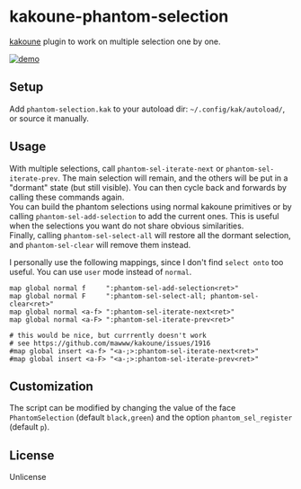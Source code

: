 # kakoune-phantom-selection

[kakoune](http://kakoune.org) plugin to work on multiple selection one by one.

[![demo](https://asciinema.org/a/152289.png)](https://asciinema.org/a/152289)

## Setup

Add `phantom-selection.kak` to your autoload dir: `~/.config/kak/autoload/`, or source it manually.

## Usage

With multiple selections, call `phantom-sel-iterate-next` or `phantom-sel-iterate-prev`. The main selection will remain, and the others will be put in a "dormant" state (but still visible). You can then cycle back and forwards by calling these commands again.  
You can build the phantom selections using normal kakoune primitives or by calling `phantom-sel-add-selection` to add the current ones. This is useful when the selections you want do not share obvious similarities.  
Finally, calling `phantom-sel-select-all` will restore all the dormant selection, and `phantom-sel-clear` will remove them instead.  

I personally use the following mappings, since I don't find `select onto` too useful. You can use `user` mode instead of `normal`.
```
map global normal f     ":phantom-sel-add-selection<ret>"
map global normal F     ":phantom-sel-select-all; phantom-sel-clear<ret>"
map global normal <a-f> ":phantom-sel-iterate-next<ret>"
map global normal <a-F> ":phantom-sel-iterate-prev<ret>"

# this would be nice, but currrently doesn't work
# see https://github.com/mawww/kakoune/issues/1916
#map global insert <a-f> "<a-;>:phantom-sel-iterate-next<ret>"
#map global insert <a-F> "<a-;>:phantom-sel-iterate-prev<ret>"
```

## Customization

The script can be modified by changing the value of the face `PhantomSelection` (default `black,green`) and the option `phantom_sel_register` (default `p`).

## License

Unlicense
